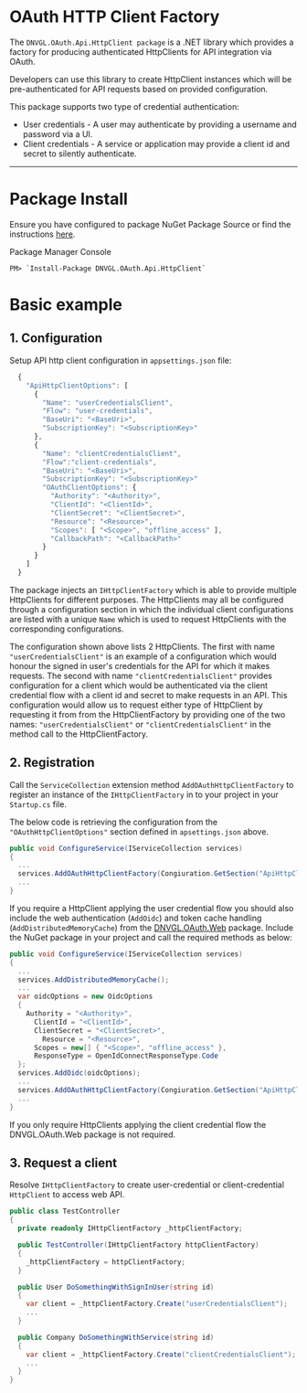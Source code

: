 # OAuth HTTP Client Factory
The `DNVGL.OAuth.Api.HttpClient package` is a .NET library which provides a factory for producing authenticated HttpClients for API integration via OAuth.

Developers can use this library to create HttpClient instances which will be pre-authenticated for API requests based on provided configuration.

This package supports two type of credential authentication:
- User credentials - A user may authenticate by providing a username and password via a UI. 
- Client credentials - A service or application may provide a client id and secret to silently authenticate.

---
# Package Install

Ensure you have configured to package NuGet Package Source or find the instructions [here](/articles/PackageInstall.md).

Package Manager Console
```
PM> `Install-Package DNVGL.OAuth.Api.HttpClient`
```

# Basic example

## 1. Configuration
Setup API http client configuration in `appsettings.json` file:

```js
  {
    "ApiHttpClientOptions": [
      {
        "Name": "userCredentialsClient",
        "Flow": "user-credentials",
        "BaseUri": "<BaseUri>",
        "SubscriptionKey": "<SubscriptionKey>"
      },
      {
        "Name": "clientCredentialsClient",
        "Flow":"client-credentials",
        "BaseUri": "<BaseUri>",
        "SubscriptionKey": "<SubscriptionKey>"
        "OAuthClientOptions": {
          "Authority": "<Authority>",
          "ClientId": "<ClientId>",
          "ClientSecret": "<ClientSecret>",
          "Resource": "<Resource>",
          "Scopes": [ "<Scope>", "offline_access" ],
          "CallbackPath": "<CallbackPath>"
        }
      }
    ]
  }

```

The package injects an `IHttpClientFactory` which is able to provide multiple HttpClients for different purposes.  The HttpClients may all be configured through a configuration section in which the individual client configurations are listed with a unique `Name` which is used to request HttpClients with the corresponding configurations.

The configuration shown above lists 2 HttpClients.  The first with name `"userCredentialsClient"` is an example of a configuration which would honour the signed in user's credentials for the API for which it makes requests.  The second with name `"clientCredentialsClient"` provides configuration for a client which would be authenticated via the client credential flow with a client id and secret to make requests in an API.  This configuration would allow us to request either type of HttpClient by requesting it from from the HttpClientFactory by providing one of the two names: `"userCredentialsClient"` or `"clientCredentialsClient"` in the method call to the HttpClientFactory.

## 2. Registration
Call the `ServiceCollection` extension method `AddOAuthHttpClientFactory` to register an instance of the `IHttpClientFactory` in to your project in your `Startup.cs` file.

The below code is retrieving the configuration from the `"OAuthHttpClientOptions"` section defined in `apsettings.json` above.

```cs
public void ConfigureService(IServiceCollection services)
{
  ...
  services.AddOAuthHttpClientFactory(Congiuration.GetSection("ApiHttpClientOptions").Get<IEnumerable<OAuthHttpClientOptions>>());
  ...
}
```

If you require a HttpClient applying the user credential flow you should also include the web authentication (`AddOidc`) and token cache handling (`AddDistributedMemoryCache`) from the [DNVGL.OAuth.Web](~/articles/DNVGL.OAuth.Web.md) package.  Include the NuGet package in your project and call the required methods as below:

```cs
public void ConfigureService(IServiceCollection services)
{
  ...
  services.AddDistributedMemoryCache();
  ...
  var oidcOptions = new OidcOptions
  {
    Authority = "<Authority>",
	  ClientId = "<ClientId>",
	  ClientSecret = "<ClientSecret>",
		Resource = "<Resource>",
	  Scopes = new[] { "<Scope>", "offline_access" },
	  ResponseType = OpenIdConnectResponseType.Code
  };
  services.AddOidc(oidcOptions);
  ...
  services.AddOAuthHttpClientFactory(Congiuration.GetSection("ApiHttpClientOptions").Get<IEnumerable<OAuthHttpClientOptions>>());
  ...
}
```

If you only require HttpClients applying the client credential flow the DNVGL.OAuth.Web package is not required.

## 3. Request a client
Resolve `IHttpClientFactory` to create user-credential or client-credential `HttpClient` to access web API. 
```cs
public class TestController
{
  private readonly IHttpClientFactory _httpClientFactory;

  public TestController(IHttpClientFactory httpClientFactory)
  {
    _httpClientFactory = httpClientFactory;
  }

  public User DoSomethingWithSignInUser(string id)
  {
    var client = _httpClientFactory.Create("userCredentialsClient");
    ...
  }

  public Company DoSomethingWithService(string id)
  {
    var client = _httpClientFactory.Create("clientCredentialsClient");
    ...
  }
}
```